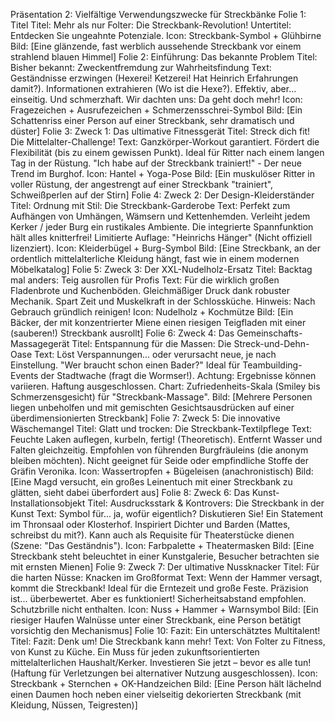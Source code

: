 Präsentation 2: Vielfältige Verwendungszwecke für Streckbänke
Folie 1: Titel
Titel: Mehr als nur Folter: Die Streckbank-Revolution!
Untertitel: Entdecken Sie ungeahnte Potenziale.
Icon: Streckbank-Symbol + Glühbirne
Bild: [Eine glänzende, fast werblich aussehende Streckbank vor einem strahlend blauen Himmel]
Folie 2: Einführung: Das bekannte Problem
Titel: Bisher bekannt: Zweckentfremdung zur Wahrheitsfindung
Text:
Geständnisse erzwingen (Hexerei! Ketzerei! Hat Heinrich Erfahrungen damit?).
Informationen extrahieren (Wo ist die Hexe?).
Effektiv, aber... einseitig. Und schmerzhaft.
Wir dachten uns: Da geht doch mehr!
Icon: Fragezeichen + Ausrufezeichen + Schmerzensschrei-Symbol
Bild: [Ein Schattenriss einer Person auf einer Streckbank, sehr dramatisch und düster]
Folie 3: Zweck 1: Das ultimative Fitnessgerät
Titel: Streck dich fit! Die Mittelalter-Challenge!
Text:
Ganzkörper-Workout garantiert.
Fördert die Flexibilität (bis zu einem gewissen Punkt).
Ideal für Ritter nach einem langen Tag in der Rüstung.
"Ich habe auf der Streckbank trainiert!" - Der neue Trend im Burghof.
Icon: Hantel + Yoga-Pose
Bild: [Ein muskulöser Ritter in voller Rüstung, der angestrengt auf einer Streckbank "trainiert", Schweißperlen auf der Stirn]
Folie 4: Zweck 2: Der Design-Kleiderständer
Titel: Ordnung mit Stil: Die Streckbank-Garderobe
Text:
Perfekt zum Aufhängen von Umhängen, Wämsern und Kettenhemden.
Verleiht jedem Kerker / jeder Burg ein rustikales Ambiente.
Die integrierte Spannfunktion hält alles knitterfrei!
Limitierte Auflage: "Heinrichs Hänger" (Nicht offiziell lizenziert).
Icon: Kleiderbügel + Burg-Symbol
Bild: [Eine Streckbank, an der ordentlich mittelalterliche Kleidung hängt, fast wie in einem modernen Möbelkatalog]
Folie 5: Zweck 3: Der XXL-Nudelholz-Ersatz
Titel: Backtag mal anders: Teig ausrollen für Profis
Text:
Für die wirklich großen Fladenbrote und Kuchenböden.
Gleichmäßiger Druck dank robuster Mechanik.
Spart Zeit und Muskelkraft in der Schlossküche.
Hinweis: Nach Gebrauch gründlich reinigen!
Icon: Nudelholz + Kochmütze
Bild: [Ein Bäcker, der mit konzentrierter Miene einen riesigen Teigfladen mit einer (sauberen!) Streckbank ausrollt]
Folie 6: Zweck 4: Das Gemeinschafts-Massagegerät
Titel: Entspannung für die Massen: Die Streck-und-Dehn-Oase
Text:
Löst Verspannungen... oder verursacht neue, je nach Einstellung.
"Wer braucht schon einen Bader?"
Ideal für Teambuilding-Events der Stadtwache (fragt die Wormser!).
Achtung: Ergebnisse können variieren. Haftung ausgeschlossen.
Chart: Zufriedenheits-Skala (Smiley bis Schmerzensgesicht) für "Streckbank-Massage".
Bild: [Mehrere Personen liegen unbeholfen und mit gemischten Gesichtsausdrücken auf einer überdimensionierten Streckbank]
Folie 7: Zweck 5: Die innovative Wäschemangel
Titel: Glatt und trocken: Die Streckbank-Textilpflege
Text:
Feuchte Laken auflegen, kurbeln, fertig! (Theoretisch).
Entfernt Wasser und Falten gleichzeitig.
Empfohlen von führenden Burgfräuleins (die anonym bleiben möchten).
Nicht geeignet für Seide oder empfindliche Stoffe der Gräfin Veronika.
Icon: Wassertropfen + Bügeleisen (anachronistisch)
Bild: [Eine Magd versucht, ein großes Leinentuch mit einer Streckbank zu glätten, sieht dabei überfordert aus]
Folie 8: Zweck 6: Das Kunst-Installationsobjekt
Titel: Ausdrucksstark & Kontrovers: Die Streckbank in der Kunst
Text:
Symbol für... ja, wofür eigentlich? Diskutieren Sie!
Ein Statement im Thronsaal oder Klosterhof.
Inspiriert Dichter und Barden (Mattes, schreibst du mit?).
Kann auch als Requisite für Theaterstücke dienen (Szene: "Das Geständnis").
Icon: Farbpalette + Theatermasken
Bild: [Eine Streckbank steht beleuchtet in einer Kunstgalerie, Besucher betrachten sie mit ernsten Mienen]
Folie 9: Zweck 7: Der ultimative Nussknacker
Titel: Für die harten Nüsse: Knacken im Großformat
Text:
Wenn der Hammer versagt, kommt die Streckbank!
Ideal für die Erntezeit und große Feste.
Präzision ist... überbewertet. Aber es funktioniert!
Sicherheitsabstand empfohlen. Schutzbrille nicht enthalten.
Icon: Nuss + Hammer + Warnsymbol
Bild: [Ein riesiger Haufen Walnüsse unter einer Streckbank, eine Person betätigt vorsichtig den Mechanismus]
Folie 10: Fazit: Ein unterschätztes Multitalent!
Titel: Fazit: Denk um! Die Streckbank kann mehr!
Text:
Von Folter zu Fitness, von Kunst zu Küche.
Ein Muss für jeden zukunftsorientierten mittelalterlichen Haushalt/Kerker.
Investieren Sie jetzt – bevor es alle tun!
(Haftung für Verletzungen bei alternativer Nutzung ausgeschlossen).
Icon: Streckbank + Sternchen + OK-Handzeichen
Bild: [Eine Person hält lächelnd einen Daumen hoch neben einer vielseitig dekorierten Streckbank (mit Kleidung, Nüssen, Teigresten)]
